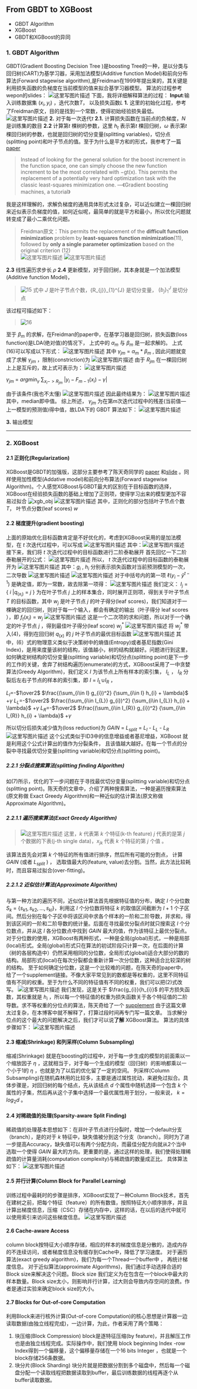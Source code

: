 ﻿## From GBDT to XGBoost
  - GBDT Algorithm
  - XGBoost 
  - GBDT和XGBoost的异同

### **1. GBDT Algorithm**
GBDT(Gradient Boosting Decision Tree )是boosting Tree的一种，是以分类与回归树(CART)为基学习器，采用加法模型(Additive function Model)和前向分布算法(Forward stagewise algorithm),是Freidman在1999年提出来的，其关键是利用损失函数的负梯度在当前模型的值来拟合基学习器模型。
算法的过程参考wepon的slides：
![这里写图片描述](http://img.blog.csdn.net/20180208144027403?)
下面，我将详细解释算法的过程：
**Input**:输入训练数据集 $(x_{i},y_{i})$ ，迭代次数*T*， 以及损失函数*L* 
**1.** 这里的初始化过程，参考了Freidman原文，目的是找到一个常数，使得初始经验损失最低。
![这里写图片描述](http://img.blog.csdn.net/20180208144454767?)
**2.** 对于每一次迭代*t*
**2.1.** 计算损失函数在当前点的负梯度，*N* 是训练集的数目
**2.2** 计算第*t* 棵树的参数，这里 $h_{t}$ 表示第*t* 棵回归树，$\omega$  表示第*t* 棵回归树的参数，也就是回归树的切分变量(splitting variables)，切分点(splitting point)和叶子节点的值。至于为什么是平方和的形式，我参考了一篇 [paper](https://www.frontiersin.org/articles/10.3389/fnbot.2013.00021/full)  
> Instead of looking for the general solution for the boost increment in the function space, one can simply choose the new function increment to be the most correlated with −gt(x). This permits the replacement of a potentially very hard optimization task with the classic least-squares minimization one.                    —《Gradient boosting machines, a tutorial》


我是这样理解的，求解负梯度的通用具体形式太过复杂，可以近似建立一棵回归树来近似表示负梯度的值，如何近似呢，最简单的就是平方和最小，所以优化问题就转变成了最小二乘优化问题。

>Freidman原文：This permits the replacement of the  **difficult function minimization** problem  by **least-squares function minimization**(11), followed by **only a single parameter optimization** based on the original criterion (12)                      
>      ![这里写图片描述](http://img.blog.csdn.net/20180208191758903?)
>      ![这里写图片描述](http://img.blog.csdn.net/20180208191823717?)           
>    

                                                                                      

**2.3** 线性遍历求步长 $\rho$
**2.4** 更新模型，对于回归树，其本身就是一个加法模型(Additive function Model)，
> ![15](http://img.blog.csdn.net/201802082025384?) 
>  式中 $J$ 是叶子节点个数，\{R_{j}\}_{1}^{J} 是切分变量，  $\{b_{j}\}_{1}^{J}$ 是切分点     

该过程可描述如下：
> ![16](http://img.blog.csdn.net/20180208202236820?)


至于 $\beta_{m}$ 的求解，在Freidman的paper中，在基学习器是回归树，损失函数(loss function)是LDA(绝对值)的情况下， 上式中的 $\alpha_{m}$ 与  $\beta_{m}$ 是一起求解的。 上式(16)可以写成以下形式：
![这里写图片描述](http://img.blog.csdn.net/20180208215030653?)
其中  $\gamma_{j m}$ = $\alpha_{m}$ * $\beta_{m}$ , 因此问题就变成了求解  $\gamma_{j m}$ ，限制(constriction)为
![这里写图片描述](http://img.blog.csdn.net/20180208215635342?)
由于 $R_{jm}$ 在一棵回归树上上是互斥的，故上式可表示为：
![这里写图片描述](http://img.blog.csdn.net/20180208215852189?)

$\gamma_{j m}$ = $argmin_{\gamma}$  $\sum_{x_{i}->R_{j m}}$ $|y_{i} - F_{m-1}(x_{i}) - \gamma |$

由于该条件(我也不太懂)
![这里写图片描述](http://img.blog.csdn.net/20180208221929984?)
因此最终结果为：
![这里写图片描述](http://img.blog.csdn.net/20180208220910891?)
其中，median即中值。
综上所述， $\gamma_{j m}$ 为在第*m*次迭代过程中的残差(当前值—上一模型的预测值)得中值，故LDA下的 GBDT 算法如下：
![这里写图片描述](http://img.blog.csdn.net/20180208222612475?)

**3.**  输出模型


***
### **2. XGBoost** 
#### **2.1  正则化(Regularization)**
XGBoost是GBDT的加强版，这部分主要参考了陈天奇同学的 [paper](https://dl.acm.org/citation.cfm?id=2939785) 和[slide](https://homes.cs.washington.edu/~tqchen/pdf/BoostedTree.pdf) 。同样使用加性模型(Addative model)和前向分布算法(Forward stagewise Algorithm)。个人感觉XGBoost与GBDT最大的区别在于目标函数的选择，XGBoost在经验损失函数的基础上增加了正则项，使得学习出来的模型更加不容易过拟合
![xgb_obj](http://img.blog.csdn.net/20180208224337282?)
![这里写图片描述](http://img.blog.csdn.net/20180208224720115?)
其中，正则化的部分包括叶子节点个数 *T*， 叶节点分数(leaf scores)  *w* 
#### **2.2  梯度提升(gradient boosting)**
上面的原始优化目标函数肯定是不好优化的，考虑到XGBoost采用的是加法模型，在 *t* 次迭代过程中，可以写成
![这里写图片描述](http://img.blog.csdn.net/20180209105651227?)
其中：![这里写图片描述](http://img.blog.csdn.net/20180209105828719?)
接下来，我们将 *t* 次迭代过程中的目标函数进行二阶泰勒展开
首先回忆一下二阶泰勒展开的公式：
![这里写图片描述](http://img.blog.csdn.net/20180209110530478?)
所以， *t* 次迭代过程中的目标函数的泰勒展开为
![这里写图片描述](http://img.blog.csdn.net/20180209112412794?)
其中：$g_{i}$ , $h_{i}$ 分别表示损失函数对当前预测模型的一次，二次导数
![这里写图片描述](http://img.blog.csdn.net/20180209112844731?)       ![这里写图片描述](http://img.blog.csdn.net/20180209112858346?)
对于中括号内的第一项 $\ell(y_{i} - \hat y ^{t-1})$ 是确定值，即为一常数，故去除第一项得：
![这里写图片描述](http://img.blog.csdn.net/20180209130841242?)
我们定义： $I_{j}$ = { $i$ |$q_{(x_{i})}$ = $j$ } 为在叶子节点 $j$ 上的样本集合，同时展开正则项，得到关于叶子节点 $T$ 的目标函数，其中 $w_{j}$ 是叶子节点 $j$ 的叶子得分(leaf scores)，我们知道对于一棵确定的回归树，则对于每一个输入，都会有确定的输出（叶子得分 leaf scores ），即 $f_{t}(x_{i})$ = $w_{j}$ 
![这里写图片描述](http://img.blog.csdn.net/20180209132524987?)
这是一个二次项的求和问题，所以对于一个确定的叶子节点 $j$ ，得到最佳叶子得分(leaf score) $w_{j}^*$
![这里写图片描述](http://img.blog.csdn.net/20180209132824437?)
将  $w_{j}^*$ 带入(4)，得到在回归树 $q_{(x)}$ 的 $j$ 叶子节点的最优目标函数
![这里写图片描述](http://img.blog.csdn.net/20180209133132610?)
其中，(6）式的物理意义类似于决策树中的熵值(Entropy)或者基尼指数(Gini Index)，是用来度量该树的结构，该值越小，树的结构就越好。问题进行到这里，如何确定树结构的切分变量(splitting variable)和切分点(splitting point)是下一步的工作的关键，舍弃了树结构遍历(enumerate)的方式，XGBoost采用了一中贪婪算法(Greedy Algorithm)，我们定义 $I$ 为该节点上所有样本的索引集，  $I_{L}$ ， $I_{R}$ 分裂后左右子节点的样本的索引集，即 $I$ = $I_{L}$$\cup$$I_{R}$ ，

$L_{I}$=-$1\over2$  $\frac{(\sum_{i\in I} g_{i})^2} {\sum_{i\in I} h_{i}  + \lambda}$ +$\gamma$ 
$L_{L}$=-$1\over2$  $\frac{(\sum_{i\in I_{L}} g_{i})^2} {\sum_{i\in I_{L}} h_{i}  + \lambda}$ +$\gamma$
$L_{R}$=-$1\over2$  $\frac{(\sum_{i\in I_{R}} g_{i})^2} {\sum_{i\in I_{R}} h_{i}  + \lambda}$ +$\gamma$

所以切分后损失减少值为(loss reduction)为
$GAIN$ = $L_{split}$ = $L_{I}$ - $L_{L}$ - $L_{R}$
![这里写图片描述](http://img.blog.csdn.net/20180209143433291?)
这个公式类似于ID3中的信息增益或者基尼增益，XGBoost 就是利用这个公式计算出的值作为分裂条件， 且该值越大越好。在每一个节点的分裂中寻找最优切分变量(splitting variable)和切分点(splitting point)。
##### **2.2.1 分裂点搜索算法(splitting finding Algorithm)**
如(7)所示，优化的下一步问题在于寻找最优切分变量(splitting variable)和切分点(splitting point)。陈天奇的文章中，介绍了两种搜索算法，一种是遍历搜索算法(原文称做 Exact Greedy Algorithm)和一种近似的估计算法(原文称做 Approximate Algorithm)。
##### **2.2.1.1 遍历搜索算法(Exact Greedy Algorithm)**

> ![这里写图片描述](http://img.blog.csdn.net/20180209185048247?)
> 这里，$k$ 代表第 $k$ 个特征(k-th feature) $j$ 代表的是第 $j$ 个数据的下表(j-th single data)，$x_{jk}$ 代表 $k$ 个特征的第 $j$ 个值 。


该算法首先会对第 $k$ 个特征的所有值进行排序，然后所有可能的分割点， 计算 $GAIN$ (或者 $L_{split}$ ) ， 选取值最大的(feature,  value)去分割。当然，此方法比较耗时，而且容易过拟合(over-fitting)。


##### **2.2.1.2 近似估计算法(Approximate Algorithm)**


与第一种方法的遍历不同，近似估计算法首先根据特征值的分布，确定 $l$ 个分位数 $S_{k}$ = $\{s_{k1}, s_{k2},...,s_{kl} \}$，利用这 $l$ 个分位数将特征 $k$ 的取值区间截断为 $l+1$ 个子区间。然后分别在每个子区中将该区间中求各个样本的一阶和二阶导数，并求和，得到该区间的一阶和二阶导数的统计量。后面在寻找最优分裂点时就只搜索这 $l$ 个分位数点，并从这 $l$ 各分位数点中找到 $GAIN$ 最大的值，作为该特征上最优分裂点。
对于分位数的使用，XGBoost有两种形式，一种是全局(global)形式，一种是局部(local)形式。全局(global)形式只在算法的初试阶段只计算一次，在后面的计算（树的各层构造中）仍然采用相同的分位数，全局形式(global)适合大部分的数的结构。局部形式(local)在每次分裂都会重新计算一次分位数，这种适合比较深的树的结构。
至于如何确定分位数，这是一个比较难的问题，在陈天奇的paper中，给了一个supplement链接。不像大家平常见到的数都是等权重的，这里不同特征值有不同的权重。至于为什么不同的特征值有不同的权重，我们可以把(2)式改写。
![这里写图片描述](http://img.blog.csdn.net/2018020921192553?)
我们发现，这是关于 $\frac{g_{i}}{h_{i}}$ 的平方损失函数，其权重就是 $h_{i}$ ，所以每一个特征值的权重为损失函数关于各个特征值的二阶导数。求不等权重的分位点的算法，陈天奇给了一个 [supplement](http://homes.cs.washington.edu/~tqchen/pdf/xgboost-supp.pdf)
由于这篇文章太过复杂，在本博客中就不解释了，打算过段时间再专门写一篇文章。
当求解分位点的这个最大的问题解决之后，我们才可以说**了解** XGBoost算法。
算法的具体步骤如下：
![这里写图片描述](http://img.blog.csdn.net/20180209212614132?)

#### **2.3  缩减(Shrinkage) 和列采样(Column Subsampling)**
缩减(Shrinkage) 就是在boosting的过程中，对于每一步生成的模型的前面乘以一个缩放因子 $\eta$ ，这就相当于，对于每一个生成的模型（回归树）的影响都乘以一个小于1的 $\eta$ ，也就是为了以后的优化留了一定的空间。
列采样(Column Subsampling)在随机森林用的比较多，主要是通过属性扰动，来避免过拟合。具体步骤是，对回归树的每个结点，先从该结点 $d$ 个属性中随机选择一个包含 $k$ 个属性的子集，然后再从这个子集中选择一个最优属性用于划分，一般来说， $k=log_{2}d$ 。
####  **2.4  对稀疏值的处理(Sparsity-aware Split Finding)**
稀疏值的处理基本思想如下：在非叶子节点进行分裂时，增加一个default分支（branch），是的对于 $k$ 特征中，缺失值被分到这个分支（branch）。同时为了进一步提高Accuracy，缺失值可以有两个分配方向，而最佳分配方向就从2个当中选取一个使得 $GAIN$ 最大的方向。更重要的是，通过这样的处理，我们使得处理稀疏值的计算量消耗(computation complexity)与稀疏值的数量成正比。
具体算法如下：
![这里写图片描述](http://img.blog.csdn.net/20180210141550379?)

####  **2.5  并行计算(Column Block for Parallel Learning)**
训练过程中最耗时的步骤是排序，XGBoost实现了一种Column Block技术，首先在建树之前，把每个特征（feature）的所有数值，按照特征大小顺序排序，并且计算出梯度信息，压缩（CSC）存储在内存中，这样的话，在以后的迭代中就可以使用索引来访问这些梯度信息。
![这里写图片描述](http://img.blog.csdn.net/20180210154417123?)

####  **2.6  Cache-aware Access**
column block按特征大小顺序存储，相应的样本的梯度信息是分散的，造成内存的不连续访问，或者梯度信息没有缓存到Cache中，降低了学习速度。
对于遍历算法(exact greedy algorithm)，我们为每一个Thread一个buffer中 ， 再统计梯度信息。
对于近似算法(approximate Algorithms)，我们通过手动选择合适的Block size来解决这个问题。Block size 我们定义为在包含在一个block中最大的样本数量。Block size太小，则影响并行计算，过大则会导致内存空间的浪费。作者是通过实验来确定block size的大小。

####  **2.7 Blocks for Out-of-core Computation**
利用Block来进行核外计算(Out-of-core Computation)的核心思想是计算器一边读取数据(由独立线程完成)，一边计算，为此，作者采用了两个策略：
1. 块压缩(Block Compression)
block是逐特征压缩(by feature)，并且解压工作也是由独立线程完成。实际操作中，我们使用 block beginning Index -row Index得到一个偏移量，这个偏移量存储在一个16 bits Integer ，也就是一个block存储256条数据。
2. 块分片(Block Sharding)
块分片就是把数据分割到多个磁盘中，然后每一个磁盘分配一个读取线程把数据读取到buffer，最后训练数据的线程再逐个从buffer读取数据。



